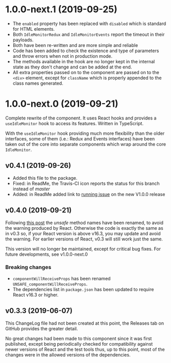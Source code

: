 # 1.0.0-next.1 (2019-09-25)

- The `enabled` property has been replaced with `disabled` which is standard for HTML elements.
- Both `IdleMonitorRedux` and `IdleMonitorEvents` report the timeout in their payloads.
- Both have been re-written and are more simple and reliable
- Code has been added to check the existence and type of parameters and throw errors when not in production mode.
- The methods available in the hook are no longer kept in the internal state as they don't change and can be added at the end.
- All extra properties passed on to the component are passed on to the `<div>` element, except for `className` which is properly appended to the class names generated.

# 1.0.0-next.0 (2019-09-21)

Complete rewrite of the component. It uses React hooks and provides a `useIdleMonitor` hook to access its features. Written in TypeScript.

With the `useIdleMonitor` hook providing much more flexibility than the older interfaces, some of them (i.e.: Redux and Events interfaces) have been taken out of the core into separate components which wrap around the core `IdleMonitor`.

## v0.4.1 (2019-09-26)

- Added this file to the package.
- Fixed: in ReadMe, the Travis-CI icon reports the status for this branch instead of _master_
- Added: in ReadMe added link to [running issue](https://github.com/Satyam/react-simple-idle-monitor/issues/5) on the new V1.0.0 release

## v0.4.0 (2019-09-21)

Following [this post](https://reactjs.org/blog/2018/03/27/update-on-async-rendering.html) the _unsafe_ method names have been renamed, to avoid the warning produced by React. Otherwise the code is exactly the same as in v0.3 so, if your React version is above v16.3, you may update and avoid the warning. For earlier versions of React, v0.3 will still work just the same.

This version will no longer be maintained, except for critical bug fixes. For future developments, see v1.0.0-next.0

### Breaking changes

- `componentWillReceiveProps` has been renamed `UNSAFE_componentWillReceiveProps`.
- The dependencies list in `package.json` has been updated to require React v16.3 or higher.

## v0.3.3 (2019-06-07)

This ChangeLog file had not been created at this point, the Releases tab on GitHub provides the greater detail.

No great changes had been made to this component since it was first published, except being periodically checked for compatibility against newer versions of React and the test tools thus, up to this point, most of the changes were in the allowed versions of the dependencies.
